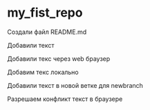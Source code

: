 ﻿# my_fist_repo

Создали файл README.md

Добавили текст

Добавили текс через web браузер

Добавим текс локально

Добавили текст в новой ветке для newbranch

Разрешаем конфликт текст в браузере
